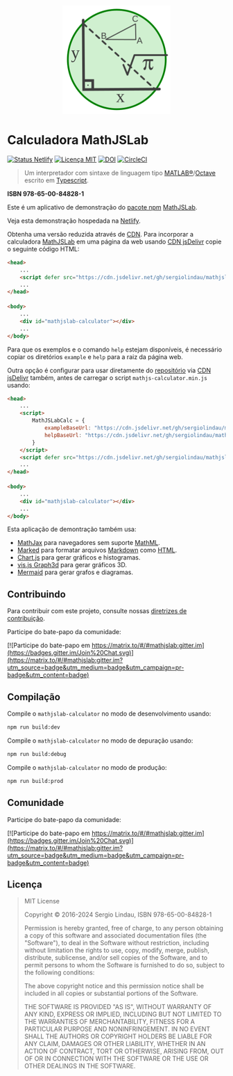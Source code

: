 <p align="center">
    <img src="images/mathjslab-logo.svg" alt="logo" width="250" height="250">
</p>

# Calculadora MathJSLab

[![Status Netlify](https://api.netlify.com/api/v1/badges/b5d64f05-80e8-4cc6-b428-923447f43621/deploy-status)](https://app.netlify.com/sites/mathjslab/deploys)
[![Licença MIT](https://img.shields.io/badge/License-MIT-brightgreen.svg)](https://github.com/sergiolindau/mathjslab-calculator/blob/main/LICENSE)
[![DOI](https://zenodo.org/badge/DOI/10.5281/zenodo.8396263.svg)](https://doi.org/10.5281/zenodo.8396263)
[![CircleCI](https://dl.circleci.com/status-badge/img/gh/sergiolindau/mathjslab-calculator/tree/main.svg?style=svg)](https://dl.circleci.com/status-badge/redirect/gh/sergiolindau/mathjslab-calculator/tree/main)

> Um interpretador com sintaxe de linguagem tipo [MATLAB&reg;](https://www.mathworks.com/)/[Octave](https://www.gnu.org/software/octave/) escrito em [Typescript](https://www.typescriptlang.org/).

**ISBN 978-65-00-84828-1**

Este é um aplicativo de demonstração do [pacote npm](https://pt.wikipedia.org/wiki/Npm_(software)) [MathJSLab](https://www.npmjs.com/package/mathjslab).

Veja esta demonstração hospedada na [Netlify](https://mathjslab.netlify.app/).

Obtenha uma versão reduzida através de [CDN](https://pt.wikipedia.org/wiki/Rede_de_fornecimento_de_conte%C3%BAdo).
Para incorporar a calculadora [MathJSLab](https://www.npmjs.com/package/mathjslab) em uma página da web usando [CDN jsDelivr](https://www.jsdelivr.com/)
copie o seguinte código HTML:

```html
<head>
    ...
    <script defer src="https://cdn.jsdelivr.net/gh/sergiolindau/mathjslab-calculator/mathjslab-calculator.min.js"></script>
    ...
</head>

<body>
    ...
    <div id="mathjslab-calculator"></div>
    ...
</body>
```

Para que os exemplos e o comando `help` estejam disponíveis, é necessário
copiar os diretórios `example` e `help` para a raiz da página web.

Outra opção é configurar para usar diretamente do
[repositório](https://github.com/sergiolindau/mathjslab-calculator) via
[CDN jsDelivr](https://www.jsdelivr.com/) também, antes de carregar o script `mathjs-calculator.min.js` usando:

```html
<head>
    ...
    <script>
        MathJSLabCalc = {
            exampleBaseUrl: "https://cdn.jsdelivr.net/gh/sergiolindau/mathjslab-calculator/",
            helpBaseUrl: "https://cdn.jsdelivr.net/gh/sergiolindau/mathjslab-calculator/",
        }
    </script>
    <script defer src="https://cdn.jsdelivr.net/gh/sergiolindau/mathjslab-calculator/mathjslab-calculator.min.js"></script>
    ...
</head>

<body>
    ...
    <div id="mathjslab-calculator"></div>
    ...
</body>
```

Esta aplicação de demontração também usa:

* [MathJax](https://www.mathjax.org/) para navegadores sem suporte [MathML](https://www.w3.org/Math/).
* [Marked](https://www.npmjs.com/package/marked) para formatar arquivos [Markdown](https://www.markdownguide.org/) como [HTML](https://developer.mozilla.org/pt-BR/docs/Web/HTML).
* [Chart.js](https://www.chartjs.org/) para gerar gráficos e histogramas.
* [vis.js Graph3d](https://visjs.org/) para gerar gráficos 3D.
* [Mermaid](https://mermaid.js.org/) para gerar grafos e diagramas.

## Contribuindo

Para contribuir com este projeto, consulte nossas
[diretrizes de contribuição](https://github.com/sergiolindau/mathjslab-calculator/blob/main/CONTRIBUTING.md).

Participe do bate-papo da comunidade:

[![Participe do bate-papo em https://matrix.to/#/#mathjslab:gitter.im](https://badges.gitter.im/Join%20Chat.svg)](https://matrix.to/#/#mathjslab:gitter.im?utm_source=badge&utm_medium=badge&utm_campaign=pr-badge&utm_content=badge)

## Compilação

Compile o `mathjslab-calculator` no modo de desenvolvimento usando:

```bash
npm run build:dev
```

Compile o `mathjslab-calculator` no modo de depuração usando:

```bash
npm run build:debug
```

Compile o `mathjslab-calculator` no modo de produção:

```bash
npm run build:prod
```

## Comunidade

Participe do bate-papo da comunidade:

[![Participe do bate-papo em https://matrix.to/#/#mathjslab:gitter.im](https://badges.gitter.im/Join%20Chat.svg)](https://matrix.to/#/#mathjslab:gitter.im?utm_source=badge&utm_medium=badge&utm_campaign=pr-badge&utm_content=badge)

## Licença

>MIT License
>
>Copyright &copy; 2016-2024 Sergio Lindau, ISBN 978-65-00-84828-1
>
>Permission is hereby granted, free of charge, to any person obtaining a copy
>of this software and associated documentation files (the "Software"), to deal
>in the Software without restriction, including without limitation the rights
>to use, copy, modify, merge, publish, distribute, sublicense, and/or sell
>copies of the Software, and to permit persons to whom the Software is
>furnished to do so, subject to the following conditions:
>
>The above copyright notice and this permission notice shall be included in all
>copies or substantial portions of the Software.
>
>THE SOFTWARE IS PROVIDED "AS IS", WITHOUT WARRANTY OF ANY KIND, EXPRESS OR
>IMPLIED, INCLUDING BUT NOT LIMITED TO THE WARRANTIES OF MERCHANTABILITY,
>FITNESS FOR A PARTICULAR PURPOSE AND NONINFRINGEMENT. IN NO EVENT SHALL THE
>AUTHORS OR COPYRIGHT HOLDERS BE LIABLE FOR ANY CLAIM, DAMAGES OR OTHER
>LIABILITY, WHETHER IN AN ACTION OF CONTRACT, TORT OR OTHERWISE, ARISING FROM,
>OUT OF OR IN CONNECTION WITH THE SOFTWARE OR THE USE OR OTHER DEALINGS IN THE
>SOFTWARE.
